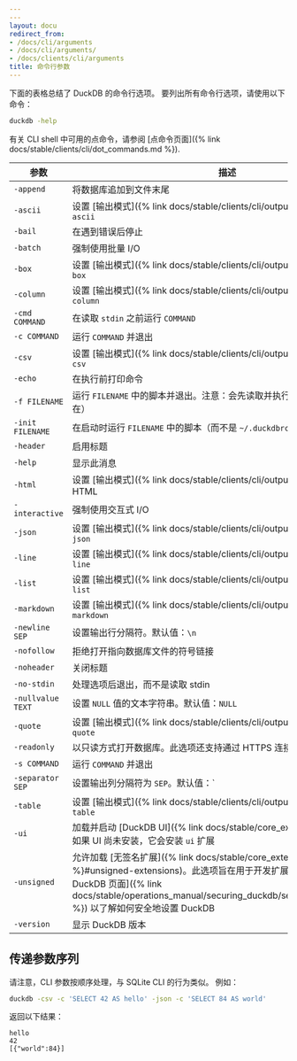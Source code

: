 ```yaml
---
---
layout: docu
redirect_from:
- /docs/cli/arguments
- /docs/cli/arguments/
- /docs/clients/cli/arguments
title: 命令行参数
---
```


下面的表格总结了 DuckDB 的命令行选项。
要列出所有命令行选项，请使用以下命令：

```bash
duckdb -help
```

有关 CLI shell 中可用的点命令，请参阅 [点命令页面]({% link docs/stable/clients/cli/dot_commands.md %}).

<!-- markdownlint-disable MD056 -->

| 参数          | 描述                                                                                                   |
| ------------- | ----------------------------------------------------------------------------------------------------- |
| `-append`     | 将数据库追加到文件末尾                                                                                 |
| `-ascii`      | 设置 [输出模式]({% link docs/stable/clients/cli/output_formats.md %}) 为 `ascii`                      |
| `-bail`       | 在遇到错误后停止                                                                                       |
| `-batch`      | 强制使用批量 I/O                                                                                       |
| `-box`        | 设置 [输出模式]({% link docs/stable/clients/cli/output_formats.md %}) 为 `box`                         |
| `-column`     | 设置 [输出模式]({% link docs/stable/clients/cli/output_formats.md %}) 为 `column`                      |
| `-cmd COMMAND` | 在读取 `stdin` 之前运行 `COMMAND`                                                                      |
| `-c COMMAND`  | 运行 `COMMAND` 并退出                                                                                   |
| `-csv`        | 设置 [输出模式]({% link docs/stable/clients/cli/output_formats.md %}) 为 `csv`                         |
| `-echo`       | 在执行前打印命令                                                                                       |
| `-f FILENAME` | 运行 `FILENAME` 中的脚本并退出。注意：会先读取并执行 `~/.duckdbrc`（如果存在）                         |
| `-init FILENAME` | 在启动时运行 `FILENAME` 中的脚本（而不是 `~/.duckdbrc`）                                               |
| `-header`     | 启用标题                                                                                               |
| `-help`       | 显示此消息                                                                                             |
| `-html`       | 设置 [输出模式]({% link docs/stable/clients/cli/output_formats.md %}) 为 HTML                         |
| `-interactive` | 强制使用交互式 I/O                                                                                     |
| `-json`       | 设置 [输出模式]({% link docs/stable/clients/cli/output_formats.md %}) 为 `json`                        |
| `-line`       | 设置 [输出模式]({% link docs/stable/clients/cli/output_formats.md %}) 为 `line`                        |
| `-list`       | 设置 [输出模式]({% link docs/stable/clients/cli/output_formats.md %}) 为 `list`                        |
| `-markdown`   | 设置 [输出模式]({% link docs/stable/clients/cli/output_formats.md %}) 为 `markdown`                    |
| `-newline SEP` | 设置输出行分隔符。默认值：`\n`                                                                         |
| `-nofollow`   | 拒绝打开指向数据库文件的符号链接                                                                       |
| `-noheader`   | 关闭标题                                                                                               |
| `-no-stdin`   | 处理选项后退出，而不是读取 stdin                                                                       |
| `-nullvalue TEXT` | 设置 `NULL` 值的文本字符串。默认值：`NULL`                                                             |
| `-quote`      | 设置 [输出模式]({% link docs/stable/clients/cli/output_formats.md %}) 为 `quote`                       |
| `-readonly`   | 以只读方式打开数据库。此选项还支持通过 HTTPS 连接到远程数据库                                         |
| `-s COMMAND`  | 运行 `COMMAND` 并退出                                                                                   |
| `-separator SEP` | 设置输出列分隔符为 `SEP`。默认值：`|`                                                                   |
| `-table`      | 设置 [输出模式]({% link docs/stable/clients/cli/output_formats.md %}) 为 `table`                       |
| `-ui`         | 加载并启动 [DuckDB UI]({% link docs/stable/core_extensions/ui.md %})。如果 UI 尚未安装，它会安装 `ui` 扩展 |
| `-unsigned`   | 允许加载 [无签名扩展]({% link docs/stable/core_extensions/overview.md %}#unsigned-extensions)。此选项旨在用于开发扩展。请参阅 [保护 DuckDB 页面]({% link docs/stable/operations_manual/securing_duckdb/securing_extensions.md %}) 以了解如何安全地设置 DuckDB |
| `-version`    | 显示 DuckDB 版本                                                                                       |

<!-- markdownlint-enable MD056 -->

## 传递参数序列

请注意，CLI 参数按顺序处理，与 SQLite CLI 的行为类似。
例如：

```bash
duckdb -csv -c 'SELECT 42 AS hello' -json -c 'SELECT 84 AS world'
```

返回以下结果：

```text
hello
42
[{"world":84}]
```